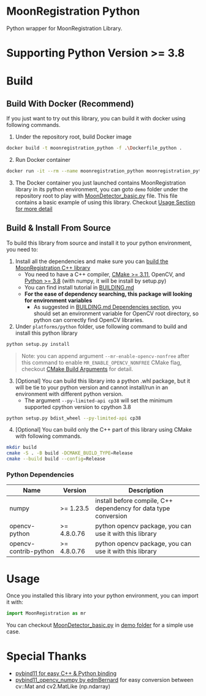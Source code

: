 
# MoonRegistration Python

Python wrapper for MoonRegistration Library.

# Supporting Python Version >= 3.8

# Build

## Build With Docker (Recommend)

If you just want to try out this library, you can build it with docker using following commands.

1. Under the repository root, build Docker image

```sh
docker build -t moonregistration_python -f .\Dockerfile_python .
```

2. Run Docker container

```sh
docker run -it --rm --name moonregistration_python moonregistration_python
```

3. The Docker container you just launched contains MoonRegistration library in its python environment, you can goto `demo` folder under the repository root to play with [MoonDetector_basic.py](../../demo/MoonDetector_basic.py) file. This file contains a basic example of using this library. Checkout [Usage Section for more detail](#usage)

## Build & Install From Source

To build this library from source and install it to your python environment, you need to:

1. Install all the dependencies and make sure you can [build the MoonRegistration C++ library](../../BUILDING.md#build-into-library)
   * You need to have a C++ compiler, [CMake >= 3.11](https://cmake.org/), OpenCV, and [Python >= 3.8](https://www.python.org/) (with numpy, it will be install by setup.py)
   * You can find install tutorial in [BUILDING.md](../../BUILDING.md)
   * **For the ease of dependency searching, this package will looking for environment variables**
     * As suggested in [BUILDING.md Dependencies section](../../BUILDING.md#build-into-library), you should set an environment variable for OpenCV root directory, so python can correctly find OpenCV libraries.
2. Under `platforms/python` folder, use following command to build and install this python library

```sh
python setup.py install
```

> Note: you can append argument `--mr-enable-opencv-nonfree` after this command to enable `MR_ENABLE_OPENCV_NONFREE` CMake flag, checkout [CMake Build Arguments](../../BUILDING.md#cmake-build-arguments) for detail.

3. [Optional] You can build this library into a python .whl package, but it will be tie to your python version and cannot install/run in an environment with different python version.
   * The argument `--py-limited-api cp38` will set the minimum supported cpython version to cpython 3.8

```sh
python setup.py bdist_wheel --py-limited-api cp38
```

4. [Optional] You can build only the C++ part of this library using CMake with following commands.

```sh
mkdir build
cmake -S . -B build -DCMAKE_BUILD_TYPE=Release
cmake --build build --config=Release
```

### Python Dependencies

| Name                  | Version     | Description                                                     |
|-----------------------|-------------|-----------------------------------------------------------------|
| numpy                 | >= 1.23.5   | install before compile, C++ dependency for data type conversion |
| opencv-python         | >= 4.8.0.76 | python opencv package, you can use it with this library         |
| opencv-contrib-python | >= 4.8.0.76 | python opencv package, you can use it with this library         |

# Usage

Once you installed this library into your python environment, you can import it with:

```py
import MoonRegistration as mr
```

You can checkout [MoonDetector_basic.py](../../demo/MoonDetector_basic.py) in [demo folder](../../demo/README.md) for a simple use case.

# Special Thanks

* [pybind11 for easy C++ & Python binding](https://github.com/pybind/pybind11)
* [pybind11_opencv_numpy by edmBernard](https://github.com/edmBernard/pybind11_opencv_numpy) for easy conversion between cv::Mat and cv2.MatLike (np.ndarray)

